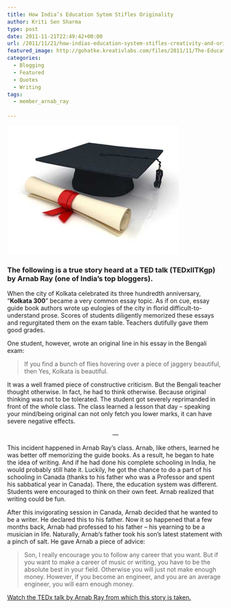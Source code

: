 ```yaml
---
title: How India’s Education Sytem Stifles Originality
author: Kriti Sen Sharma
type: post
date: 2011-11-21T22:49:42+00:00
url: /2011/11/21/how-indias-education-system-stifles-creativity-and-originality/
featured_image: http://gohatke.kreativlabs.com/files/2011/11/The-Education-System-in-America.jpg
categories:
  - Blogging
  - Featured
  - Quotes
  - Writing
tags:
  - member_arnab_ray

---
```

![The-Education-System-in-America](https://raw.githubusercontent.com/kritisen/gohatke/main/content/images/2011/11/The-Education-System-in-America.jpg)

### The following is a true story heard at a TED talk (TEDxIITKgp) by Arnab Ray (one of India&#8217;s top bloggers).

When the city of Kolkata celebrated its three hundredth anniversary, &#8220;**Kolkata 300**&#8221; became a very common essay topic. As if on cue, essay guide book authors wrote up eulogies of the city in florid difficult-to-understand prose. Scores of students diligently memorized these essays and regurgitated them on the exam table. Teachers dutifully gave them good grades.

One student, however, wrote an original line in his essay in the Bengali exam:

> If you find a bunch of flies hovering over a piece of jaggery beautiful, then Yes, Kolkata is beautiful.

It was a well framed piece of constructive criticism. But the Bengali teacher thought otherwise. In fact, he had to think otherwise. Because original thinking was not to be tolerated. The student got severely reprimanded in front of the whole class. The class learned a lesson that day &#8211; speaking your mind/being original can not only fetch you lower marks, it can have severe negative effects.

<p style="text-align: center;">
  &#8212;
</p>

<p style="text-align: left;">
  This incident happened in Arnab Ray&#8217;s class. Arnab, like others, learned he was better off memorizing the guide books. As a result, he began to hate the idea of writing. And if he had done his complete schooling in India, he would probably still hate it. Luckily, he got the chance to do a part of his schooling in Canada (thanks to his father who was a Professor and spent his sabbatical year in Canada). There, the education system was different. Students were encouraged to think on their own feet. Arnab realized that writing could be fun.
</p>

<p style="text-align: left;">
  After this invigorating session in Canada, Arnab decided that he wanted to be a writer. He declared this to his father. Now it so happened that a few months back, Arnab had professed to his father &#8211; his yearning to be a musician in life. Naturally, Arnab&#8217;s father took his son&#8217;s latest statement with a pinch of salt. He gave Arnab a piece of advice:
</p>

> <p style="text-align: left;">
>   Son, I really encourage you to follow any career that you want. But if you want to make a career of music or writing, you have to be the absolute best in your field. Otherwise you will just not make enough money. However, if you become an engineer, and you are an average engineer, you will earn enough money.
> </p>

<p style="text-align: left;">
  <p>
    <a href="http://gohatke.kreativlabs.com/2011/11/11/tedx-talk-by-indias-top-blogger-arnab-ray/" title="TEDx Talk by India’s Top Blogger Arnab Ray">Watch the TEDx talk by Arnab Ray from which this story is taken.</a>
  </p>

 [1]: http://gohatke.kreativlabs.com/files/2011/11/The-Education-System-in-America.jpg
